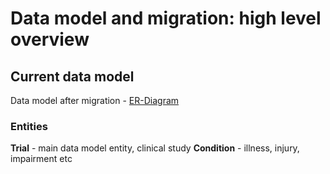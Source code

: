 # Data model and migration: high level overview

## Current data model

Data model after migration - [ER-Diagram](https://cloud.githubusercontent.com/assets/557395/9845780/4a1989e6-5ad6-11e5-9e0d-9fb6769638a5.png)

### Entities

**Trial** - main data model entity, clinical study
**Condition** - illness, injury, impairment etc
